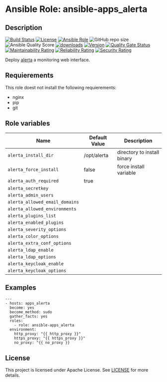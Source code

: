 # Ansible Role: ansible-apps_alerta

## Description


[![Build Status](https://travis-ci.com/lotusnoir/ansible-apps_alerta.svg?branch=master?style=flat)](https://travis-ci.com/lotusnoir/ansible-apps_alerta)
[![License](https://img.shields.io/badge/license-Apache--2.0-brightgreen?style=flat)](https://opensource.org/licenses/Apache-2.0)
[![Ansible Role](https://img.shields.io/badge/galaxy-apps_alerta-purple?style=flat)](https://galaxy.ansible.com/lotusnoir/apps_alerta)
![GitHub repo size](https://img.shields.io/github/repo-size/lotusnoir/ansible-apps_alerta?color=orange&style=flat)
![Ansible Quality Score](https://img.shields.io/ansible/quality/52300)
[![downloads](https://img.shields.io/ansible/role/d/52300)](https://galaxy.ansible.com/lotusnoir/apps_alerta)
[![Version](https://img.shields.io/github/release/lotusnoir/ansible-apps_alerta.svg)](https://github.com/lotusnoir/ansible-apps_alerta/releases/)
[![Quality Gate Status](https://sonarcloud.io/api/project_badges/measure?project=lotusnoir_ansible-apps_alerta&metric=alert_status)](https://sonarcloud.io/dashboard?id=lotusnoir_ansible-apps_alerta)
[![Maintainability Rating](https://sonarcloud.io/api/project_badges/measure?project=lotusnoir_ansible-apps_alerta&metric=sqale_rating)](https://sonarcloud.io/dashboard?id=lotusnoir_ansible-apps_alerta)
[![Reliability Rating](https://sonarcloud.io/api/project_badges/measure?project=lotusnoir_ansible-apps_alerta&metric=reliability_rating)](https://sonarcloud.io/dashboard?id=lotusnoir_ansible-apps_alerta)
[![Security Rating](https://sonarcloud.io/api/project_badges/measure?project=lotusnoir_ansible-apps_alerta&metric=security_rating)](https://sonarcloud.io/dashboard?id=lotusnoir_ansible-apps_alerta)

Deploy [alerta](https://docs.alerta.io/en/latest/) a monitoring web interface.

## Requierements

This role doest not install the following requierements:
  - nginx
  - pip
  - git

## Role variables

| Name                           | Default Value | Description                        |
| -------------------------      | ------------- | -----------------------------------|
| `alerta_install_dir`           | /opt/alerta | directory to install binary |
| `alerta_force_install`         | false       | force install variable |
| `alerta_auth_required`         | true        |  |
| `alerta_secretkey`             |  |  |
| `alerta_admin_users`           |  |  |
| `alerta_allowed_email_domains` |  |  |
| `alerta_allowed_environments`  |  |  |
| `alerta_plugins_list`          |  |  |
| `alerta_enabled_plugins`       |  |  |
| `alerta_severity_options`      | |  |
| `alerta_color_options`         | |  |
| `alerta_extra_conf_options`    | |  |
| `alerta_ldap_enable`           | |  |
| `alerta_ldap_options`          | |  |
| `alerta_keycloak_enable`       | |  |
| `alerta_keycloak_options`      | |  |

## Examples

	---
	- hosts: apps_alerta
	  become: yes
	  become_method: sudo
	  gather_facts: yes
	  roles:
	    - role: ansible-apps_alerta
	  environment: 
	    http_proxy: "{{ http_proxy }}"
	    https_proxy: "{{ https_proxy }}"
	    no_proxy: "{{ no_proxy }}

## License

This project is licensed under Apache License. See [LICENSE](/LICENSE) for more details.
